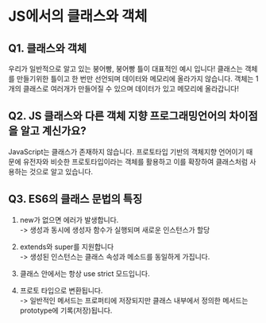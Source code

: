 # JS에서의 클래스와 객체

## Q1. 클래스와 객체

우리가 일반적으로 알고 있는 붕어빵, 붕어빵 틀이 대표적인 예시 입니다!
클래스는 객체를 만들기위한 틀이고 한 번만 선언되며 데이터와 메모리에 올라가지 않습니다. 객체는 1개의 클래스로 여러개가 만들어질 수 있으며
데이터가 있고 메모리에 올라갑니다!

## Q2. JS 클래스와 다른 객체 지향 프로그래밍언어의 차이점을 알고 계신가요?
 JavaScript는 클래스가 존재하지 않습니다.
 프로토타입 기반의 객체지향 언어이기 때문에 유전자와 비슷한 프로토타입이라는 객체를 활용하고 이를 확장하여 클래스처럼 사용하는 것으로 알고 있습니다.

## Q3. ES6의 클래스 문법의 특징
1. new가 없으면 에러가 발생합니다. <br/>
	-> 생성과 동시에 생성자 함수가 실행되며 새로운 인스턴스가 할당 <br/>
2. extends와 super를 지원합니다 <br/>
	-> 생성된 인스턴스는 클래스 속성과 메소드를 동일하게 가집니다.

3. 클래스 안에서는 항상 use strict 모드입니다.
4. 프로토 타입으로 변환됩니다. </br>
    ->  일반적인 메서드는 프로퍼티에 저장되지만 클래스 내부에서 정의한 메서드는 prototype에 기록(저장)됩니다.